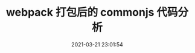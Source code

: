 ---
title: webpack 打包后的 commonjs 代码分析
date: 2021-03-21 23:01:54
toc: true
tags:
 - Webpack

categories:
 - Webpack


cover: /cover-imgs/webpack.jpg

---